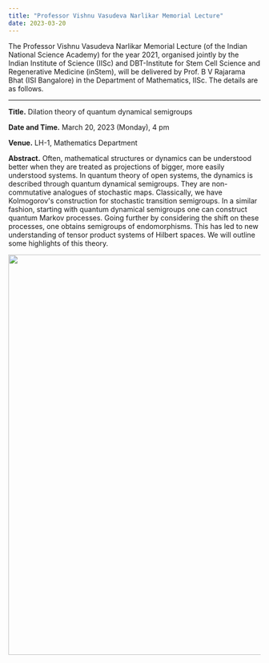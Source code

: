 ```yaml
---
title: "Professor Vishnu Vasudeva Narlikar Memorial Lecture"
date: 2023-03-20   
---
```


The Professor Vishnu Vasudeva Narlikar Memorial Lecture (of the Indian National Science Academy) for the year 2021, organised jointly by the Indian Institute of Science (IISc) and DBT-Institute for Stem Cell Science and Regenerative Medicine (inStem), will be delivered by Prof. B V Rajarama Bhat (ISI Bangalore) in the Department of Mathematics, IISc. The details are as follows. 

---

__Title.__ ​Dilation theory of quantum dynamical semigroups

__Date and Time.__ March 20, 2023 (Monday), 4 pm

__Venue.__ LH-1, Mathematics Department

__Abstract.__ Often, mathematical structures or dynamics can be understood better when they are treated as projections of bigger, more easily understood systems. In quantum theory of open systems, the dynamics is described through quantum dynamical semigroups. They are non-commutative analogues of stochastic maps. Classically, we have Kolmogorov's construction for stochastic transition semigroups. In a similar fashion, starting with quantum dynamical semigroups one can construct quantum Markov processes. Going further by considering the shift on these processes, one obtains semigroups of endomorphisms.  This has led to new understanding of tensor product systems of Hilbert spaces. We will outline some highlights of this theory.

<img src="{{site.baseurl}}/images/bvrbhat.png" width="800" alt=""/>
